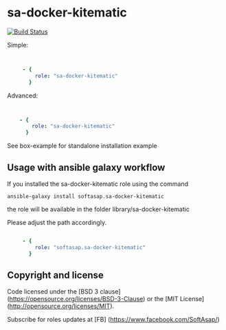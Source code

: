 sa-docker-kitematic
===================

[![Build Status](https://travis-ci.org/softasap/sa-docker-kitematic.svg?branch=master)](https://travis-ci.org/softasap/sa-docker-kitematic)


Simple:

```YAML


     - {
         role: "sa-docker-kitematic"
       }

```


Advanced:

```YAML


    - {
        role: "sa-docker-kitematic"
      }

```


See box-example for standalone installation example


Usage with ansible galaxy workflow
----------------------------------

If you installed the sa-docker-kitematic  role using the command


`
   ansible-galaxy install softasap.sa-docker-kitematic
`

the role will be available in the folder library/sa-docker-kitematic

Please adjust the path accordingly.

```YAML

     - {
         role: "softasap.sa-docker-kitematic"
       }

```



Copyright and license
---------------------

Code licensed under the [BSD 3 clause] (https://opensource.org/licenses/BSD-3-Clause) or the [MIT License] (http://opensource.org/licenses/MIT).

Subscribe for roles updates at [FB] (https://www.facebook.com/SoftAsap/)
